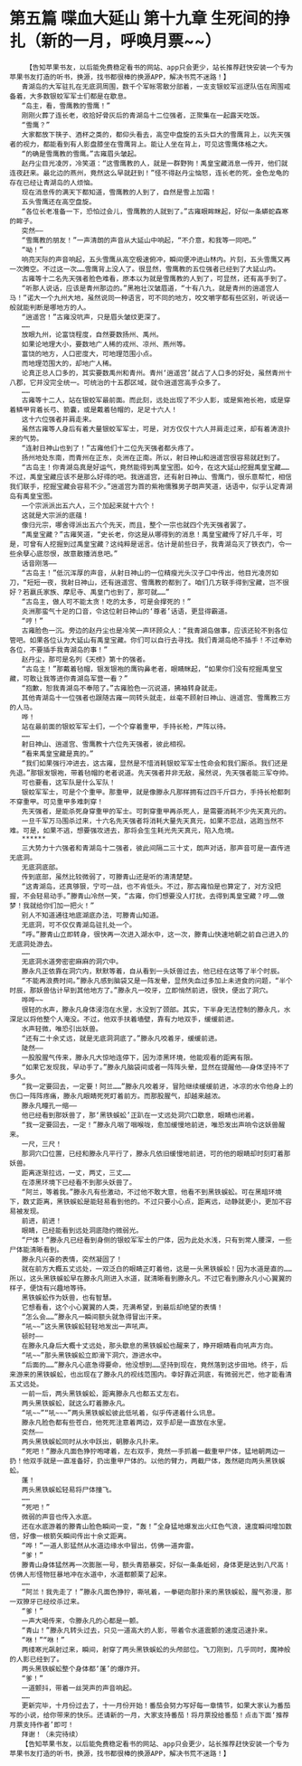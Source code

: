 # 第五篇 喋血大延山 第十九章 生死间的挣扎（新的一月，呼唤月票~~）
        【告知苹果书友，以后能免费稳定看书的网站、app只会更少，站长推荐赶快安装一个专为苹果书友打造的听书，换源，找书都很棒的换源APP，解决书荒不迷路！】
       青湖岛的大军驻扎在无底洞周围，数千个军帐零散分部着，一支支银蛟军巡逻队伍在周围戒备着，大多数银蛟军军士们都是在歇息。
       “岛主，看，雪鹰教的雪鹰！”
       刚刚火葬了连长老，收拾好骨灰后的青湖岛十二位强者，正聚集在一起露天吃饭。
       “雪鹰？”
       大家都放下筷子、酒杯之类的，都仰头看去，高空中盘旋的五头巨大的雪鹰背上，以先天强者的视力，都能看到有人影盘膝坐在雪鹰背上。能让人坐在背上，可见这雪鹰体格之大。
       “的确是雪鹰教的雪鹰。”古雍眉头皱起。
       赵丹尘目光凌厉，冷笑道：“这雪鹰教的人，就是一群野狗！禹皇宝藏消息一传开，他们就连夜赶来。最北边的燕州，竟然这么早就赶到！”怪不得赵丹尘恼怒，连长老的死，金色龙龟的存在已经让青湖岛的人烦恼。
       现在消息传的满天下都知道，雪鹰教的人到了，自然是雪上加霜！
       五头雪鹰还在高空盘旋。
       “各位长老准备一下，恐怕过会儿，雪鹰教的人就到了。”古雍眼眸眯起，好似一条蟒蛇森寒的眸子。
       突然——
       “雪鹰教的朋友！”一声清朗的声音从大延山中响起，“不介意，和我等一同吧。”
       “呦！”
       响亮天际的声音响起，五头雪鹰从高空极速俯冲，瞬间便冲进山林内。片刻，五头雪鹰又再一次腾空。不过这一次……雪鹰背上没人了。很显然，雪鹰教的五位强者已经到了大延山内。
       古雍等十二名先天强者脸色难看，原本以为就是雪鹰教的人到了，可显然，还有高手到了。
       “听那人说话，应该是青州那边的。”黑袍壮汉皱眉道，“十有八九，就是青州的逍遥宫人马！”诺大一个九州大地，虽然说同一种语言，可不同的地方，咬文嚼字都有些区别，听说话一般就能判断是哪地方的人。
       “逍遥宫！”古雍没吭声，只是眉头皱纹更深了。
       ……
       放眼九州，论富饶程度，自然要数扬州、禹州。
       如果论地理大小，要数地广人稀的戎州、凉州、燕州等。
       富饶的地方，人口密度大，可地理范围小点。
       而地理范围大的，却地广人稀。
       论真正总人口多的，其实要数禹州和青州。青州‘逍遥宫’就占了人口多的好处，虽然青州十八郡，它并没完全统一。可统治的十五郡区域，就令逍遥宫高手众多了。
       ……
       古雍等十二人，站在银蛟军最前面。而此刻，远处出现了不少人影，或是紫袍长袍，或是穿着鳞甲背着长弓、箭囊，或是戴着毡帽的，足足十六人！
       这十六位强者并肩走来。
       虽然古雍等人身后有着大量银蛟军军士，可是，对方仅仅十六人并肩走过来，却有着涛浪扑来的气势。
       “连射日神山也到了！”古雍他们十二位先天强者都头疼了。
       扬州地处东南，而青州在正东，炎洲在正南。所以，射日神山和逍遥宫很容易就赶到了。
       “古岛主！你青湖岛真是好运气，竟然能得到禹皇宝图。如今，在这大延山挖掘禹皇宝藏……不过，禹皇宝藏应该不是那么好得的吧。我逍遥宫，还有射日神山、雪鹰门，很乐意帮忙，相信我们联手，挖掘宝藏会容易不少。”逍遥宫为首的紫袍儒雅男子朗声笑道，话语中，似乎认定青湖岛有禹皇宝图。
       一个宗派派出五六人，三个加起来就十六个！
       这就是大宗派的底蕴！
       像归元宗，哪舍得派出五六个先天，而且，整个一宗也就四个先天强者罢了。
       “禹皇宝藏？”古雍笑道，“史长老，你这是从哪得到的消息！禹皇宝藏传了好几千年，可是，可曾有人挖掘到过禹皇宝藏？这纯粹是谣言。估计是前些日子，我青湖岛灭了铁衣门，令一些余孽心底怨恨，故意散播消息吧。”
       话音刚落——
       “古岛主！”低沉浑厚的声音，从射日神山的一位精瘦光头汉子口中传出，他目光凌厉如刀，“短短一夜，我射日神山，还有逍遥宫、雪鹰教的都到了。咱们几方联手得到宝藏，岂不很好？若嬴氏家族、摩尼寺、禹皇门也到了，那可就……”
       “古岛主，做人可不能太贪！吃的太多，可是会撑死的！”
       炎洲那蛮气十足的口音，令这位射日神山的‘尊者’话语，更显得霸道。
       “哼！”
       古雍脸色一沉。旁边的赵丹尘也是冷笑一声环顾众人：“我青湖岛做事，应该还轮不到各位管吧。如果各位认为大延山有禹皇宝藏。你们可以自行去寻找。我们青湖岛绝不插手！不过奉劝各位，不要插手我青湖岛的事！”
       赵丹尘，那可是名列《天榜》第十的强者。
       “古岛主！”那戴着毡帽，银发银袍的鹰钩鼻老者，眼睛眯起，“如果你们没有挖掘禹皇宝藏，可敢让我等进你青湖岛军营一看？”
       “抱歉，恕我青湖岛不奉陪了。”古雍脸色一沉说道，拂袖转身就走。
       其他青湖岛十一位强者也跟随古雍一同转头就走，丝毫不顾射日神山、逍遥宫、雪鹰教三方的人马。
       哗！
       站在最前面的银蛟军军士们，一个个穿着重甲，手持长枪，严阵以待。
       ……
       射日神山、逍遥宫、雪鹰教十六位先天强者，彼此相视。
       “看来禹皇宝藏是真的。”
       “我们如果强行冲进去，这古雍，显然是不惜消耗银蛟军军士性命会和我们厮杀。我们还是先退。”那银发银袍，带着毡帽的老者说道。先天强者并非无敌，虽然说，先天强者能三军夺帅。
       可也要看，这军队是什么军队！
       银蛟军军士，可是个个重甲。那重甲，就是像滕永凡那样拥有过四千斤巨力，手持长枪都刺不穿重甲。可见重甲多难刺穿！
       先天强者，是能杀死身穿重甲的军士。可刺穿重甲再杀死人，是需要消耗不少先天真元的。
       一旦千军万马围杀过来，十六名先天强者将消耗大量先天真元，如果不恋战，逃跑当然不难。可是，如果不逃，想要强攻进去，那将会生生耗光先天真元，陷入危境。
       ******
       三大势力十六强者和青湖岛十二强者，彼此间隔二三十丈，朗声对话，那声音可是一直传进无底洞。
       无底洞底部。
       传到底部，虽然比较微弱了，可滕青山还是听的清清楚楚。
       “这青湖岛，还真够狠，宁可一战，也不肯低头。不过，那古雍怕是也算定了，对方没把握，不会轻易动手。”滕青山冷然一笑，“古雍，你们想要没人打扰，去得到禹皇宝藏？哼……做梦！我就给你们加一把火！”
       别人不知道通往地底湖底办法，可滕青山知道。
       无底洞，可不仅仅青湖岛驻扎处一个。
       “呼。”滕青山立即转身，很快再一次进入湖水中，这一次，滕青山快速地朝之前自己进入的无底洞处游去。
       ……
       无底洞水道旁密密麻麻的洞穴中。
       滕永凡正依靠在洞穴内，默默等着，自从看到一头妖兽过去，他已经在这等了半个时辰。
       “不能再浪费时间。”滕永凡感到脑袋又是一阵发晕，显然失血过多加上未进食的问题，“半个时辰，那妖兽估计早到其他地方了。”滕永凡一咬牙，立即悄然前进，很快，便出了洞穴。
       哗哗~~
       很轻的水声，滕永凡身体浸泡在水里，水没到了颈部。其实，下半身无法控制的滕永凡，水深足以将他整个人淹没。不过，他双手扶着墙壁，靠有力地双手，缓缓前进。
       水声轻微，唯恐引出妖兽。
       “还有二十余丈远，就是无底洞洞底了。”滕永凡咬着牙，缓缓前进。
       陡然——
       一股股腥气传来，滕永凡大惊地连停下，因为漆黑环境，他能观看的距离有限。
       “如果它发现我，早动手了。”滕永凡脑袋间或者一阵阵头晕，显然在提醒他——身体坚持不了多久。
       “我一定要回去，一定要！阿兰……”滕永凡咬着牙，冒险继续缓缓前进，冰凉的水令他身上的伤口一阵阵疼痛，滕永凡眼睛死死盯着前方。而那股腥气，却越来越浓。
       滕永凡瞳孔一缩——
       他已经看到那妖兽了，那‘黑铁蜈蚣’正趴在一丈远处洞穴口歇息，眼睛也闭着。
       “我一定要回去，一定！”滕永凡咽了咽喉咙，愈加缓慢地前进，唯恐发出声响令这妖兽醒来。
       一尺，三尺！
       那洞穴口位置，已经和滕永凡平行了，滕永凡依旧缓慢地前进，可的他的眼睛却时刻盯着那妖兽。
       距离逐渐拉远，一丈，两丈，三丈……
       在漆黑环境下已经看不到那头妖兽了。
       “阿兰，等着我。”滕永凡有些激动，不过他不敢大意，他看不到黑铁蜈蚣。可在黑暗环境下，数丈距离，黑铁蜈蚣是能轻易看到他的。不过只要小心点，距离远，动静就更小，更加不容易被发现。
       前进，前进！
       眼睛，已经能看到远处洞底隐约微弱光。
       “尸体！”滕永凡已经看到身侧的银蛟军军士的尸体，因为此处水浅，只有到常人腰深，一些尸体能清晰看到。
       滕永凡兴奋的表情，突然凝固了！
       就在前方大概五丈远处，一双泛白的眼睛正盯着他，这是一头黑铁蜈蚣！因为水道是直的……所以，这头黑铁蜈蚣早在滕永凡刚进入水道，就清晰看到滕永凡。不过它看到滕永凡小心翼翼的样子，便饶有兴趣地等待。
       黑铁蜈蚣作为妖兽，也有智慧。
       它想看看，这个小心翼翼的人类，充满希望，到最后却绝望的表情！
       “怎么会……”滕永凡一瞬间额头就急得冒出汗来。
       “吼~~”这头黑铁蜈蚣轻轻地发出一声吼声。
       顿时——
       在滕永凡身后大概十丈远处，那头歇息的黑铁蜈蚣也醒来了，睁开眼睛看向吼声方向。
       “吼~~”那头黑铁蜈蚣立即滑下洞穴，游进水中。
       “后面的……”滕永凡心底急得要命，他没想到……坚持到现在，竟然落到这步田地。终于，后来游来的黑铁蜈蚣，也出现在了滕永凡的视线范围内。幸好靠近洞底，有微弱光芒，他才能看清五丈远处。
       一前一后，两头黑铁蜈蚣，距离滕永凡也都五丈左右。
       两头黑铁蜈蚣，就这么盯着滕永凡。
       “吼~~”“吼~~~”两头黑铁蜈蚣彼此低吼着，似乎传递着什么讯息。
       滕永凡脸色都有些苍白，他死死注意着两边，双手却是一直放在水里。
       突然——
       两头黑铁蜈蚣同时从水中跃出，朝滕永凡扑来。
       “死吧！”滕永凡面色狰狞咆哮着，左右双手，竟然一手抓着一截重甲尸体，猛地朝两边一扔！他双手就是一直准备好，扔出重甲尸体的。以他的臂力，两截尸体，轰然砸向两头黑铁蜈蚣。
       蓬！
       两头黑铁蜈蚣轻易将尸体撞飞。
       ……
       “死吧！”
       微弱的声音也传入水底。
       还在水底游着的滕青山脸色瞬间一变，“轰！”全身猛地爆发出火红色气浪，速度瞬间增加数倍，好像一根箭矢瞬间传出十余丈距离。
       “哗！”一道人影猛然从水道边缘水中冒出，仿佛一道奔雷。
       “爹！”
       滕青山身体猛然再一次膨胀一号，额头青筋暴突，好似一条条蚯蚓，身体更是达到八尺高！仿佛人形怪物狂暴地冲在水道中，水道都颤栗了起来。
       ……
       “阿兰！我先走了！”滕永凡面色狰狞，嘶吼着，一拳砸向那扑来的黑铁蜈蚣，腥气弥漫，那一双獠牙已经绞杀过来。
       “爹！”
       一声大喝传来，令滕永凡的心都是一颤。
       “青山！”滕永凡转头过去，只见一道高大的人影，带着令水道震颤的速度迅速扑来。
       “咻！”“咻！”
       两缕寒光飙射过来，瞬间，射穿了两头黑铁蜈蚣的头颅部位。飞刀刚到，几乎同时，魔神般的人影已经到了。
       两头黑铁蜈蚣整个身体都‘蓬’的爆炸开。
       “爹！”
       一道颤抖，带着一丝哭声的声音响起。
       ……
       更新完毕，十月份过去了，十一月份开始！番茄会努力写好每一章情节，如果大家认为番茄写的小说，给你带来的快乐。还请新的一月，大家支持番茄！将月票投给番茄！点击下面‘推荐月票支持作者’即可！
       拜谢！（未完待续）
       【告知苹果书友，以后能免费稳定看书的网站、app只会更少，站长推荐赶快安装一个专为苹果书友打造的听书，换源，找书都很棒的换源APP，解决书荒不迷路！】